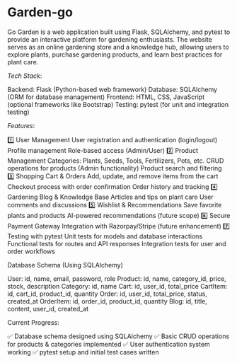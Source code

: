 # Garden-go
Go Garden is a web application built using Flask, SQLAlchemy, and pytest to provide an interactive platform for gardening enthusiasts. The website serves as an online gardening store and a knowledge hub, allowing users to explore plants, purchase gardening products, and learn best practices for plant care.

*Tech Stack*:

Backend: Flask (Python-based web framework)
Database: SQLAlchemy (ORM for database management)
Frontend: HTML, CSS, JavaScript (optional frameworks like Bootstrap)
Testing: pytest (for unit and integration testing)


*Features*:

1️⃣ User Management
User registration and authentication (login/logout)
Profile management
Role-based access (Admin/User)
2️⃣ Product Management
Categories: Plants, Seeds, Tools, Fertilizers, Pots, etc.
CRUD operations for products (Admin functionality)
Product search and filtering
3️⃣ Shopping Cart & Orders
Add, update, and remove items from the cart
Checkout process with order confirmation
Order history and tracking
4️⃣ Gardening Blog & Knowledge Base
Articles and tips on plant care
User comments and discussions
5️⃣ Wishlist & Recommendations
Save favorite plants and products
AI-powered recommendations (future scope)
6️⃣ Secure Payment Gateway
Integration with Razorpay/Stripe (future enhancement)
7️⃣ Testing with pytest
Unit tests for models and database interactions
Functional tests for routes and API responses
Integration tests for user and order workflows


Database Schema (Using SQLAlchemy)

User: id, name, email, password, role
Product: id, name, category_id, price, stock, description
Category: id, name
Cart: id, user_id, total_price
CartItem: id, cart_id, product_id, quantity
Order: id, user_id, total_price, status, created_at
OrderItem: id, order_id, product_id, quantity
Blog: id, title, content, user_id, created_at


Current Progress:

✅ Database schema designed using SQLAlchemy
✅ Basic CRUD operations for products & categories implemented
✅ User authentication system working
✅ pytest setup and initial test cases written

